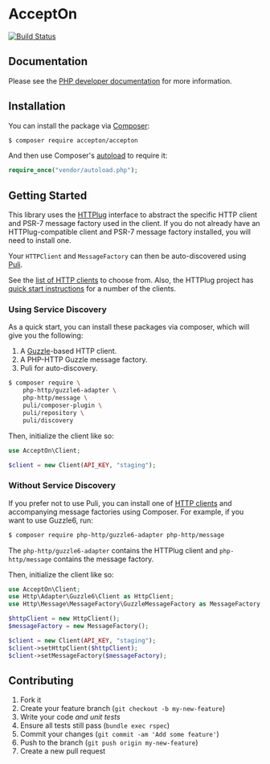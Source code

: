 # AcceptOn

[![Build Status](https://circleci.com/gh/accepton/accepton-php.svg?style=shield&circle-token=76d9d3cf6e881e7a80b22cc68c223725ade7fa31)](https://circleci.com/gh/accepton/accepton-php)

## Documentation

Please see the [PHP developer documentation][phpdocs] for more information.

[phpdocs]: http://developers.accepton.com/?php

## Installation

You can install the package via [Composer][composer]:

```sh
$ composer require accepton/accepton
```

And then use Composer's [autoload][autoload] to require it:

```php
require_once("vendor/autoload.php");
```

## Getting Started

This library uses the [HTTPlug][httplug] interface to abstract the specific
HTTP client and PSR-7 message factory used in the client. If you do not already
have an HTTPlug-compatible client and PSR-7 message factory installed, you will
need to install one.

Your `HTTPClient` and `MessageFactory` can then be auto-discovered using
[Puli][puli].

See the [list of HTTP clients][httpclients]  to choose from. Also, the HTTPlug
project has [quick start instructions][clients] for a number of the clients.

### Using Service Discovery

As a quick start, you can install these packages via composer, which will give
you the following:

1. A [Guzzle][guzzle]-based HTTP client.
2. A PHP-HTTP Guzzle message factory.
3. Puli for auto-discovery.

```sh
$ composer require \
    php-http/guzzle6-adapter \
    php-http/message \
    puli/composer-plugin \
    puli/repository \
    puli/discovery
```

Then, initialize the client like so:

```php
use AcceptOn\Client;

$client = new Client(API_KEY, "staging");
```

### Without Service Discovery

If you prefer not to use Puli, you can install one of [HTTP clients][clients]
and accompanying message factories using Composer. For example, if you want to
use Guzzle6, run:

```sh
$ composer require php-http/guzzle6-adapter php-http/message
```

The `php-http/guzzle6-adapter` contains the HTTPlug client and
`php-http/message` contains the message factory.

Then, initialize the client like so:

```php
use AcceptOn\Client;
use Http\Adapter\Guzzle6\Client as HttpClient;
use Http\Message\MessageFactory\GuzzleMessageFactory as MessageFactory;

$httpClient = new HttpClient();
$messageFactory = new MessageFactory();

$client = new Client(API_KEY, "staging");
$client->setHttpClient($httpClient);
$client->setMessageFactory($messageFactory);
```

[autoload]: https://getcomposer.org/doc/01-basic-usage.md#autoloading
[clients]: http://php-http.org/en/latest/clients.html
[composer]: https://getcomposer.org
[guzzle]: http://guzzlephp.org
[httpclients]: https://packagist.org/providers/php-http/client-implementation
[httplug]: http://php-http.org
[puli]: http://puli.io

## Contributing

1. Fork it
2. Create your feature branch (`git checkout -b my-new-feature`)
3. Write your code *and unit tests*
4. Ensure all tests still pass (`bundle exec rspec`)
5. Commit your changes (`git commit -am 'Add some feature'`)
6. Push to the branch (`git push origin my-new-feature`)
7. Create a new pull request
